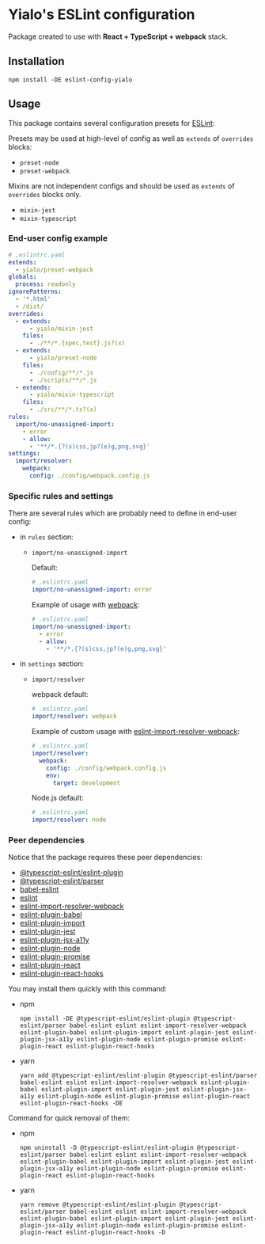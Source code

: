# Yialo's ESLint configuration

Package created to use with **React + TypeScript + webpack** stack.

## Installation

```shell
npm install -DE eslint-config-yialo
```

## Usage

This package contains several configuration presets for [ESLint](https://github.com/eslint/eslint):

Presets may be used at high-level of config as well as `extends` of `overrides` blocks:

* `preset-node`
* `preset-webpack`

Mixins are not independent configs and should be used as `extends` of `overrides` blocks only.

* `mixin-jest`
* `mixin-typescript`

### End-user config example

```yaml
# .eslintrc.yaml
extends:
  - yialo/preset-webpack
globals:
  process: readonly
ignorePatterns:
  - '*.html'
  - /dist/
overrides:
  - extends:
      - yialo/mixin-jest
    files:
      - ./**/*.{spec,test}.js?(x)
  - extends:
      - yialo/preset-node
    files:
      - ./config/**/*.js
      - ./scripts/**/*.js
  - extends:
      - yialo/mixin-typescript
    files:
      - ./src/**/*.ts?(x)
rules:
  import/no-unassigned-import:
    - error
    - allow:
      - '**/*.{?(s)css,jp?(e)g,png,svg}'
settings:
  import/resolver:
    webpack:
      config: ./config/webpack.config.js
```

### Specific rules and settings

There are several rules which are probably need to define in end-user config:

* in `rules` section:
  * `import/no-unassigned-import`

    Default:

    ```yaml
    # .eslintrc.yaml
    import/no-unassigned-import: error
    ```

    Example of usage with [webpack](https://webpack.js.org/):

    ```yaml
    # .eslintrc.yaml
    import/no-unassigned-import:
      - error
      - allow:
        - '**/*.{?(s)css,jp?(e)g,png,svg}'
    ```

* in `settings` section:
  * `import/resolver`

    webpack default:

    ```yaml
    # .eslintrc.yaml
    import/resolver: webpack
    ```

    Example of custom usage with [eslint-import-resolver-webpack](https://www.npmjs.com/package/eslint-import-resolver-webpack):

    ```yaml
    # .eslintrc.yaml
    import/resolver:
      webpack:
        config: ./config/webpack.config.js
        env:
          target: development
    ```

    Node.js default:

    ```yaml
    # .eslintrc.yaml
    import/resolver: node
    ```

### Peer dependencies

Notice that the package requires these peer dependencies:

* [@typescript-eslint/eslint-plugin](https://www.npmjs.com/package/@typescript-eslint/eslint-plugin)
* [@typescript-eslint/parser](https://www.npmjs.com/package/@typescript-eslint/parser)
* [babel-eslint](https://www.npmjs.com/package/babel-eslint)
* [eslint](https://www.npmjs.com/package/eslint)
* [eslint-import-resolver-webpack](https://www.npmjs.com/package/eslint-import-resolver-webpack)
* [eslint-plugin-babel](https://www.npmjs.com/package/eslint-plugin-babel)
* [eslint-plugin-import](https://www.npmjs.com/package/eslint-plugin-import)
* [eslint-plugin-jest](https://www.npmjs.com/package/eslint-plugin-jest)
* [eslint-plugin-jsx-a11y](https://www.npmjs.com/package/eslint-plugin-jsx-a11y)
* [eslint-plugin-node](https://www.npmjs.com/package/eslint-plugin-node)
* [eslint-plugin-promise](https://www.npmjs.com/package/eslint-plugin-promise)
* [eslint-plugin-react](https://www.npmjs.com/package/eslint-plugin-react)
* [eslint-plugin-react-hooks](https://www.npmjs.com/package/eslint-plugin-react-hooks)

You may install them quickly with this command:

* npm

  ```shell
  npm install -DE @typescript-eslint/eslint-plugin @typescript-eslint/parser babel-eslint eslint eslint-import-resolver-webpack eslint-plugin-babel eslint-plugin-import eslint-plugin-jest eslint-plugin-jsx-a11y eslint-plugin-node eslint-plugin-promise eslint-plugin-react eslint-plugin-react-hooks
  ```

* yarn

  ```shell
  yarn add @typescript-eslint/eslint-plugin @typescript-eslint/parser babel-eslint eslint eslint-import-resolver-webpack eslint-plugin-babel eslint-plugin-import eslint-plugin-jest eslint-plugin-jsx-a11y eslint-plugin-node eslint-plugin-promise eslint-plugin-react eslint-plugin-react-hooks -DE
  ```

Command for quick removal of them:

* npm

  ```shell
  npm uninstall -D @typescript-eslint/eslint-plugin @typescript-eslint/parser babel-eslint eslint eslint-import-resolver-webpack eslint-plugin-babel eslint-plugin-import eslint-plugin-jest eslint-plugin-jsx-a11y eslint-plugin-node eslint-plugin-promise eslint-plugin-react eslint-plugin-react-hooks
  ```

* yarn

  ```shell
  yarn remove @typescript-eslint/eslint-plugin @typescript-eslint/parser babel-eslint eslint eslint-import-resolver-webpack eslint-plugin-babel eslint-plugin-import eslint-plugin-jest eslint-plugin-jsx-a11y eslint-plugin-node eslint-plugin-promise eslint-plugin-react eslint-plugin-react-hooks -D
  ```
